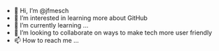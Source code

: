- 👋 Hi, I’m @jfmesch
- 👀 I’m interested in learning more about GitHub
- 🌱 I’m currently learning ...
- 💞️ I’m looking to collaborate on ways to make tech more user friendly
- 📫 How to reach me ...

<!---
jfmesch/jfmesch is a ✨ special ✨ repository because its `README.md` (this file) appears on your GitHub profile.
You can click the Preview link to take a look at your changes.
--->
